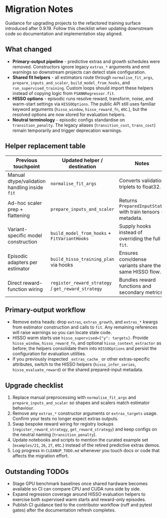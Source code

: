 # Migration Notes

Guidance for upgrading projects to the refactored training surface introduced after 0.9.19. Follow this checklist when updating downstream code so documentation and implementation stay aligned.

## What changed

- **Primary-output pipeline** - predictive extras and growth schedules were removed. Constructors ignore legacy `extras_*` arguments and emit warnings so downstream projects can detect stale configuration.
- **Shared fit helpers** - all estimators route through `normalise_fit_args`, `prepare_inputs_and_scaler`, `build_model_from_hooks`, and `run_supervised_training`. Custom loops should import these helpers instead of copying logic from `PSANNRegressor.fit`.
- **HISSO options** - episodic runs resolve reward, transform, noise, and warm-start settings via `HISSOOptions`. The public API still uses familiar keyword arguments (`hisso_window`, `hisso_reward_fn`, etc.), but the resolved options are now stored for evaluation helpers.
- **Neutral terminology** - episodic configs standardise on `transition_penalty`. The legacy aliases (`transition_cost`, `trans_cost`) remain temporarily and trigger deprecation warnings.

## Helper replacement table

| Previous touchpoint                             | Updated helper / destination                         | Notes |
|-------------------------------------------------|------------------------------------------------------|-------|
| Manual dtype/validation handling inside `fit`   | `normalise_fit_args`                                 | Converts validation triplets to float32. |
| Ad-hoc scaler prep + flattening                 | `prepare_inputs_and_scaler`                          | Returns `PreparedInputState` with train tensors + metadata. |
| Variant-specific model construction             | `build_model_from_hooks` + `FitVariantHooks`         | Supply hooks instead of overriding the full `fit`. |
| Episodic adapters per estimator                 | `build_hisso_training_plan` via hooks                | Ensures conv/dense variants share the same HISSO flow. |
| Direct reward-function wiring                   | `register_reward_strategy` / `get_reward_strategy`   | Bundles reward functions and secondary metrics. |

## Primary-output workflow

- Remove extra heads: drop `extras`, `extras_growth`, and `extras_*` kwargs from estimator construction and calls to `fit`. Any remaining references will raise warnings so you can locate stale code.
- HISSO warm starts use `hisso_supervised={"y": targets}`. Provide `hisso_window`, `hisso_reward_fn`, and optional `hisso_context_extractor` as before; the helpers consolidate them into `HISSOOptions` and persist the configuration for evaluation utilities.
- If you previously inspected `_extras_cache_` or other extras-specific attributes, switch to the HISSO helpers (`hisso_infer_series`, `hisso_evaluate_reward`) or the shared prepared-input metadata.

## Upgrade checklist

1. Replace manual preprocessing with `normalise_fit_args` and `prepare_inputs_and_scaler` so shapes and scalers match estimator behaviour.
2. Remove any `extras_*` constructor arguments or `extras_targets` usage. Confirm your tests no longer expect extras outputs.
3. Swap bespoke reward wiring for registry lookups (`register_reward_strategy`, `get_reward_strategy`) and keep configs on the neutral naming (`transition_penalty`).
4. Update notebooks and scripts to mention the curated example set (`examples/21`, `26`, `27`, etc.) instead of the retired predictive extras demos.
5. Log progress in `CLEANUP_TODO.md` whenever you touch docs or code that affects the migration effort.

## Outstanding TODOs

- Stage GPU benchmark baselines once shared hardware becomes available so CI can compare CPU and CUDA runs side by side.
- Expand regression coverage around HISSO evaluation helpers to exercise both supervised warm starts and reward-only episodes.
- Publish CI guidance tied to the contributor workflow (ruff and pytest gates) after the documentation refresh completes.

